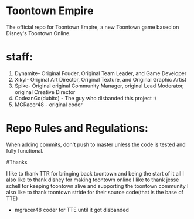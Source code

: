 # Toontown Empire
The official repo for Toontown Empire, a new Toontown game based on Disney's Toontown Online.

# staff:
 
 1. Dynamite- Original Fouder, Original Team Leader, and Game Developer
 2. Xikyl- Original Art Director, Original Texture, and Original Graphic Artist
 3. Spike- Original original Community Manager, original Lead Moderator, original Creative Director
 4. CodeanGo(dubito) - The guy who disbanded this project :/
 5. MGRacer48 - original coder
 
 
# Repo Rules and Regulations:

When adding commits, don't push to master unless the code is tested and fully functional.

#Thanks

I like to thank TTR for bringing back toontown and being the start of it all
I also like to thank disney for making toontown online
I like to thank jesse schell for keeping toontown alive and supporting the toontown community
I also like to thank toontown stride for their source code(that is the base of TTE)
- mgracer48 coder for TTE until it got disbanded
